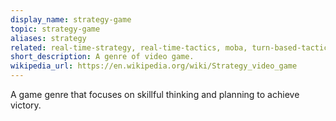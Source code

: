 ```yaml
---
display_name: strategy-game
topic: strategy-game
aliases: strategy
related: real-time-strategy, real-time-tactics, moba, turn-based-tactics, turn-based-strategy, 4x, wargame
short_description: A genre of video game.
wikipedia_url: https://en.wikipedia.org/wiki/Strategy_video_game
---
```

A game genre that focuses on skillful thinking and planning to achieve victory.